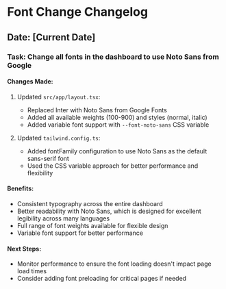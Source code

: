 # Font Change Changelog

## Date: [Current Date]

### Task: Change all fonts in the dashboard to use Noto Sans from Google

#### Changes Made:

1. Updated `src/app/layout.tsx`:
   - Replaced Inter with Noto Sans from Google Fonts
   - Added all available weights (100-900) and styles (normal, italic)
   - Added variable font support with `--font-noto-sans` CSS variable

2. Updated `tailwind.config.ts`:
   - Added fontFamily configuration to use Noto Sans as the default sans-serif font
   - Used the CSS variable approach for better performance and flexibility

#### Benefits:

- Consistent typography across the entire dashboard
- Better readability with Noto Sans, which is designed for excellent legibility across many languages
- Full range of font weights available for flexible design
- Variable font support for better performance

#### Next Steps:

- Monitor performance to ensure the font loading doesn't impact page load times
- Consider adding font preloading for critical pages if needed 